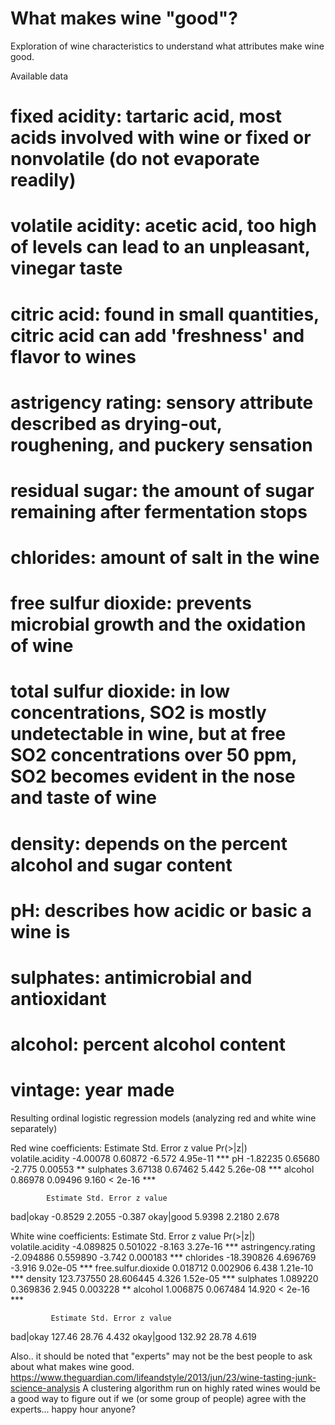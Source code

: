 # What makes wine "good"?
Exploration of wine characteristics to understand what attributes make wine good. 

Available data
# fixed acidity: tartaric acid, most acids involved with wine or fixed or nonvolatile (do not evaporate readily)
# volatile acidity: acetic acid, too high of levels can lead to an unpleasant, vinegar taste
# citric acid: found in small quantities, citric acid can add 'freshness' and flavor to wines
# astrigency rating: sensory attribute described as drying-out, roughening, and puckery sensation
# residual sugar: the amount of sugar remaining after fermentation stops
# chlorides: amount of salt in the wine
# free sulfur dioxide: prevents microbial growth and the oxidation of wine
# total sulfur dioxide: in low concentrations, SO2 is mostly undetectable in wine, but at free SO2 concentrations over 50 ppm, SO2 becomes evident in the nose and taste of wine
# density: depends on the percent alcohol and sugar content
# pH: describes how acidic or basic a wine is
# sulphates: antimicrobial and antioxidant
# alcohol: percent alcohol content
# vintage: year made

Resulting ordinal logistic regression models (analyzing red and white wine separately)

Red wine coefficients: 
                     Estimate Std. Error z value Pr(>|z|)    
    volatile.acidity -4.00078    0.60872  -6.572 4.95e-11 ***
    pH               -1.82235    0.65680  -2.775  0.00553 ** 
    sulphates         3.67138    0.67462   5.442 5.26e-08 ***
    alcohol           0.86978    0.09496   9.160  < 2e-16 ***
    
            Estimate Std. Error z value
 bad|okay   -0.8529     2.2055  -0.387
 okay|good   5.9398     2.2180   2.678
 
 
White wine coefficients: 
                      Estimate Std. Error z value Pr(>|z|)    
   volatile.acidity     -4.089825   0.501022  -8.163 3.27e-16 ***
   astringency.rating   -2.094886   0.559890  -3.742 0.000183 *** 
   chlorides           -18.390826   4.696769  -3.916 9.02e-05 ***
   free.sulfur.dioxide   0.018712   0.002906   6.438 1.21e-10 ***
   density             123.737550  28.606445   4.326 1.52e-05 ***
   sulphates             1.089220   0.369836   2.945 0.003228 ** 
   alcohol               1.006875   0.067484  14.920  < 2e-16 ***
   
             Estimate Std. Error z value
 bad|okay    127.46      28.76   4.432
 okay|good   132.92      28.78   4.619
 
 
 Also.. it should be noted that "experts" may not be the best people to ask about what makes wine good. 
 https://www.theguardian.com/lifeandstyle/2013/jun/23/wine-tasting-junk-science-analysis
 A clustering algorithm run on highly rated wines would be a good way to figure out if we (or some group of people) agree with the experts... happy hour anyone?

